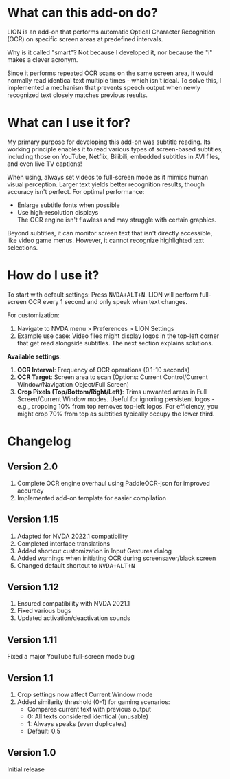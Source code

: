 # What can this add-on do?
LION is an add-on that performs automatic Optical Character Recognition (OCR) on specific screen areas at predefined intervals.  

Why is it called "smart"? Not because I developed it, nor because the "i" makes a clever acronym.  

Since it performs repeated OCR scans on the same screen area, it would normally read identical text multiple times - which isn't ideal. To solve this, I implemented a mechanism that prevents speech output when newly recognized text closely matches previous results.

# What can I use it for?
My primary purpose for developing this add-on was subtitle reading. Its working principle enables it to read various types of screen-based subtitles, including those on YouTube, Netflix, Bilibili, embedded subtitles in AVI files, and even live TV captions!  

When using, always set videos to full-screen mode as it mimics human visual perception. Larger text yields better recognition results, though accuracy isn't perfect. For optimal performance:  
- Enlarge subtitle fonts when possible  
- Use high-resolution displays  
The OCR engine isn't flawless and may struggle with certain graphics.  

Beyond subtitles, it can monitor screen text that isn't directly accessible, like video game menus. However, it cannot recognize highlighted text selections.

# How do I use it?
To start with default settings: Press <kbd>NVDA+ALT+N</kbd>. LION will perform full-screen OCR every 1 second and only speak when text changes.  

For customization:  
1. Navigate to <menupath>NVDA menu > Preferences > LION Settings</menupath>  
2. Example use case: Video files might display logos in the top-left corner that get read alongside subtitles. The next section explains solutions.  

**Available settings**:  
1. **OCR Interval**: Frequency of OCR operations (0.1-10 seconds)  
2. **OCR Target**: Screen area to scan (Options: Current Control/Current Window/Navigation Object/Full Screen)  
3. **Crop Pixels (Top/Bottom/Right/Left)**: Trims unwanted areas in Full Screen/Current Window modes. Useful for ignoring persistent logos - e.g., cropping 10% from top removes top-left logos. For efficiency, you might crop 70% from top as subtitles typically occupy the lower third.  

# Changelog
## Version 2.0
1. Complete OCR engine overhaul using PaddleOCR-json for improved accuracy  
2. Implemented add-on template for easier compilation  

## Version 1.15
1. Adapted for NVDA 2022.1 compatibility  
2. Completed interface translations  
3. Added shortcut customization in <menuitem>Input Gestures</menuitem> dialog  
4. Added warnings when initiating OCR during screensaver/black screen  
5. Changed default shortcut to <kbd>NVDA+ALT+N</kbd>  

## Version 1.12
1. Ensured compatibility with NVDA 2021.1  
2. Fixed various bugs  
3. Updated activation/deactivation sounds  

## Version 1.11
Fixed a major YouTube full-screen mode bug  

## Version 1.1
1. Crop settings now affect Current Window mode  
2. Added similarity threshold (0-1) for gaming scenarios:  
   - Compares current text with previous output  
   - 0: All texts considered identical (unusable)  
   - 1: Always speaks (even duplicates)  
   - Default: 0.5  

## Version 1.0
Initial release
